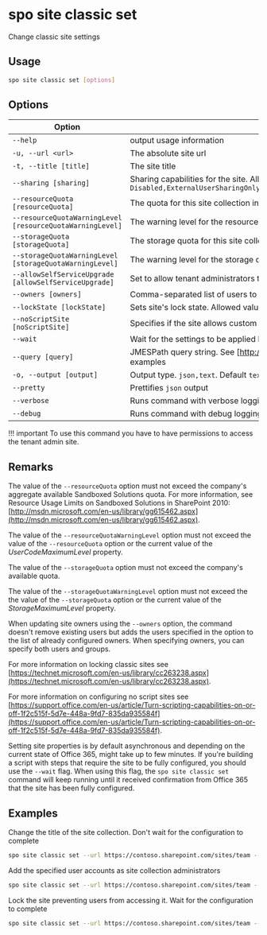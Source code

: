 # spo site classic set

Change classic site settings

## Usage

```sh
spo site classic set [options]
```

## Options

Option|Description
------|-----------
`--help`|output usage information
`-u, --url <url>`|The absolute site url
`-t, --title [title]`|The site title
`--sharing [sharing]`|Sharing capabilities for the site. Allowed values: `Disabled,ExternalUserSharingOnly,ExternalUserAndGuestSharing,ExistingExternalUserSharingOnly`
`--resourceQuota [resourceQuota]`|The quota for this site collection in Sandboxed Solutions units
`--resourceQuotaWarningLevel [resourceQuotaWarningLevel]`|The warning level for the resource quota
`--storageQuota [storageQuota]`|The storage quota for this site collection in megabytes
`--storageQuotaWarningLevel [storageQuotaWarningLevel]`|The warning level for the storage quota in megabytes
`--allowSelfServiceUpgrade [allowSelfServiceUpgrade]`|Set to allow tenant administrators to upgrade the site collection
`--owners [owners]`|Comma-separated list of users to add as site collection administrators
`--lockState [lockState]`|Sets site's lock state. Allowed values `Unlock,NoAdditions,ReadOnly,NoAccess`
`--noScriptSite [noScriptSite]`|Specifies if the site allows custom script or not
`--wait`|Wait for the settings to be applied before completing the command
`--query [query]`|JMESPath query string. See [http://jmespath.org/](http://jmespath.org/) for more information and examples
`-o, --output [output]`|Output type. `json,text`. Default `text`
`--pretty`|Prettifies `json` output
`--verbose`|Runs command with verbose logging
`--debug`|Runs command with debug logging

!!! important
    To use this command you have to have permissions to access the tenant admin site.

## Remarks

The value of the `--resourceQuota` option must not exceed the company's aggregate available Sandboxed Solutions quota. For more information, see Resource Usage Limits on Sandboxed Solutions in SharePoint 2010: [http://msdn.microsoft.com/en-us/library/gg615462.aspx](http://msdn.microsoft.com/en-us/library/gg615462.aspx).

The value of the `--resourceQuotaWarningLevel` option must not exceed the value of the `--resourceQuota` option or the current value of the _UserCodeMaximumLevel_ property.

The value of the `--storageQuota` option must not exceed the company's available quota.

The value of the `--storageQuotaWarningLevel` option must not exceed the the value of the `--storageQuota` option or the current value of the _StorageMaximumLevel_ property.

When updating site owners using the `--owners` option, the command doesn't remove existing users but adds the users specified in the option to the list of already configured owners. When specifying owners, you can specify both users and groups.

For more information on locking classic sites see [https://technet.microsoft.com/en-us/library/cc263238.aspx](https://technet.microsoft.com/en-us/library/cc263238.aspx).

For more information on configuring no script sites see [https://support.office.com/en-us/article/Turn-scripting-capabilities-on-or-off-1f2c515f-5d7e-448a-9fd7-835da935584f](https://support.office.com/en-us/article/Turn-scripting-capabilities-on-or-off-1f2c515f-5d7e-448a-9fd7-835da935584f).

Setting site properties is by default asynchronous and depending on the current state of Office 365, might take up to few minutes. If you're building a script with steps that require the site to be fully configured, you should use the `--wait` flag. When using this flag, the `spo site classic set` command will keep running until it received confirmation from Office 365 that the site has been fully configured.

## Examples

Change the title of the site collection. Don't wait for the configuration to complete

```sh
spo site classic set --url https://contoso.sharepoint.com/sites/team --title Team
```

Add the specified user accounts as site collection administrators

```sh
spo site classic set --url https://contoso.sharepoint.com/sites/team --owners "joe@contoso.com,steve@contoso.com"
```

Lock the site preventing users from accessing it. Wait for the configuration to complete

```sh
spo site classic set --url https://contoso.sharepoint.com/sites/team --LockState NoAccess --wait
```
